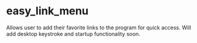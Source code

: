 # easy_link_menu
Allows user to add their favorite links to the program for quick access. Will add desktop keystroke and startup functionality soon.

